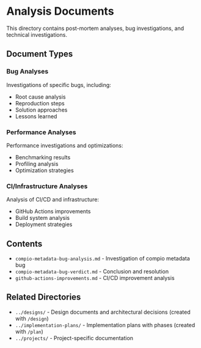# Analysis Documents

This directory contains post-mortem analyses, bug investigations, and technical investigations.

## Document Types

### Bug Analyses
Investigations of specific bugs, including:
- Root cause analysis
- Reproduction steps
- Solution approaches
- Lessons learned

### Performance Analyses
Performance investigations and optimizations:
- Benchmarking results
- Profiling analysis
- Optimization strategies

### CI/Infrastructure Analyses
Analysis of CI/CD and infrastructure:
- GitHub Actions improvements
- Build system analysis
- Deployment strategies

## Contents

- `compio-metadata-bug-analysis.md` - Investigation of compio metadata bug
- `compio-metadata-bug-verdict.md` - Conclusion and resolution
- `github-actions-improvements.md` - CI/CD improvement analysis

## Related Directories

- `../designs/` - Design documents and architectural decisions (created with `/design`)
- `../implementation-plans/` - Implementation plans with phases (created with `/plan`)
- `../projects/` - Project-specific documentation

